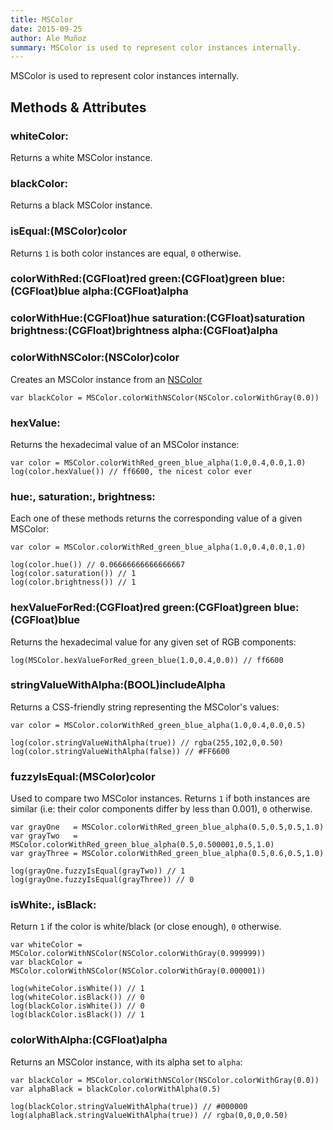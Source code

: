 ```yaml
---
title: MSColor
date: 2015-09-25
author: Ale Muñoz
summary: MSColor is used to represent color instances internally.
---
```


MSColor is used to represent color instances internally.

## Methods & Attributes

### whiteColor:

Returns a white MSColor instance.

### blackColor:

Returns a black MSColor instance.

### isEqual:(MSColor)color

Returns `1` is both color instances are equal, `0` otherwise.

### colorWithRed:(CGFloat)red green:(CGFloat)green blue:(CGFloat)blue alpha:(CGFloat)alpha

### colorWithHue:(CGFloat)hue saturation:(CGFloat)saturation brightness:(CGFloat)brightness alpha:(CGFloat)alpha

### colorWithNSColor:(NSColor)color

Creates an MSColor instance from an [NSColor](/reference/NSColor/)

```
var blackColor = MSColor.colorWithNSColor(NSColor.colorWithGray(0.0))
```

### hexValue:

Returns the hexadecimal value of an MSColor instance:

```
var color = MSColor.colorWithRed_green_blue_alpha(1.0,0.4,0.0,1.0)
log(color.hexValue()) // ff6600, the nicest color ever
```

### hue:, saturation:, brightness:

Each one of these methods returns the corresponding value of a given MSColor:

```
var color = MSColor.colorWithRed_green_blue_alpha(1.0,0.4,0.0,1.0)

log(color.hue()) // 0.06666666666666667
log(color.saturation()) // 1
log(color.brightness()) // 1
```

### hexValueForRed:(CGFloat)red green:(CGFloat)green blue:(CGFloat)blue

Returns the hexadecimal value for any given set of RGB components:

```
log(MSColor.hexValueForRed_green_blue(1.0,0.4,0.0)) // ff6600
```

### stringValueWithAlpha:(BOOL)includeAlpha

Returns a CSS-friendly string representing the MSColor's values:

```
var color = MSColor.colorWithRed_green_blue_alpha(1.0,0.4,0.0,0.5)

log(color.stringValueWithAlpha(true)) // rgba(255,102,0,0.50)
log(color.stringValueWithAlpha(false)) // #FF6600
```

### fuzzyIsEqual:(MSColor)color

Used to compare two MSColor instances. Returns `1` if both instances are similar (i.e: their color components differ by less than 0.001), `0` otherwise.

```
var grayOne   = MSColor.colorWithRed_green_blue_alpha(0.5,0.5,0.5,1.0)
var grayTwo   = MSColor.colorWithRed_green_blue_alpha(0.5,0.500001,0.5,1.0)
var grayThree = MSColor.colorWithRed_green_blue_alpha(0.5,0.6,0.5,1.0)

log(grayOne.fuzzyIsEqual(grayTwo)) // 1
log(grayOne.fuzzyIsEqual(grayThree)) // 0
```

### isWhite:, isBlack:

Return `1` if the color is white/black (or close enough), `0` otherwise.

```
var whiteColor = MSColor.colorWithNSColor(NSColor.colorWithGray(0.999999))
var blackColor = MSColor.colorWithNSColor(NSColor.colorWithGray(0.000001))

log(whiteColor.isWhite()) // 1
log(whiteColor.isBlack()) // 0
log(blackColor.isWhite()) // 0
log(blackColor.isBlack()) // 1
```

### colorWithAlpha:(CGFloat)alpha

Returns an MSColor instance, with its alpha set to `alpha`:

```
var blackColor = MSColor.colorWithNSColor(NSColor.colorWithGray(0.0))
var alphaBlack = blackColor.colorWithAlpha(0.5)

log(blackColor.stringValueWithAlpha(true)) // #000000
log(alphaBlack.stringValueWithAlpha(true)) // rgba(0,0,0,0.50)
```
